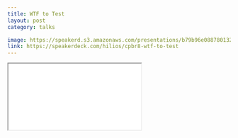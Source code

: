 ```yaml
---
title: WTF to Test
layout: post
category: talks

image: https://speakerd.s3.amazonaws.com/presentations/b79b96e088780132bf9f32622c07cc4a/preview_slide_0.jpg
link: https://speakerdeck.com/hilios/cpbr8-wtf-to-test
---
```

<iframe src="//speakerdeck.com/player/b79b96e088780132bf9f32622c07cc4a" allowfullscreen scrolling="no" allow="autoplay; encrypted-media"></iframe>
<!--more-->
